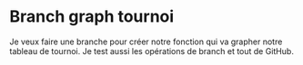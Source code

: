 # Branch graph tournoi

Je veux faire une branche pour créer notre fonction qui va grapher notre tableau de tournoi.
Je test aussi les opérations de branch et tout de GitHub.